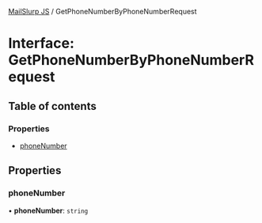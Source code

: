 [MailSlurp JS](../README.md) / GetPhoneNumberByPhoneNumberRequest

# Interface: GetPhoneNumberByPhoneNumberRequest

## Table of contents

### Properties

- [phoneNumber](GetPhoneNumberByPhoneNumberRequest.md#phonenumber)

## Properties

### phoneNumber

• **phoneNumber**: `string`
